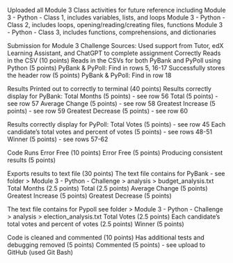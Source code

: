 Uploaded all Module 3 Class activities for future reference including
  Module 3 - Python - Class 1, includes variables, lists, and loops
  Module 3 - Python - Class 2, includes loops, opening/reading/creating files, functions
  Module 3 - Python - Class 3, includes functions, comprehensions, and dictionaries

Submission for Module 3 Challenge
Sources: Used support from Tutor, edX Learning Assistant, and ChatGPT to complete assignment
  Correctly Reads in the CSV (10 points)
    Reads in the CSVs for both PyBank and PyPoll using Python (5 points)
      PyBank & PyPoll: Find in rows 5, 16-17
    Successfully stores the header row (5 points)
      PyBank & PyPoll: Find in row 18

Results Printed out to correctly to terminal (40 points)
  Results correctly display for PyBank:
    Total Months (5 points) - see row 56
    Total (5 points) - see row 57
    Average Change (5 points) - see row 58
    Greatest Increase (5 points) - see row 59
    Greatest Decrease (5 points) - see row 60

  Results correctly display for PyPoll:
    Total Votes (5 points) - see row 45
    Each candidate’s total votes and percent of votes (5 points) - see rows 48-51
    Winner (5 points) - see rows 57-62

Code Runs Error Free (10 points)
  Error Free (5 points) 
  Producing consistent results (5 points)

Exports results to text file (30 points)
  The text file contains for PyBank - see folder > Module 3 - Python - Challenge > analysis > budget_analysis.txt
    Total Months (2.5 points)
    Total (2.5 points)
    Average Change (5 points)
    Greatest Increase (5 points)
    Greatest Decrease (5 points)

  The text file contains for Pypoll see folder > Module 3 - Python - Challenge > analysis > election_analysis.txt
    Total Votes (2.5 points)
    Each candidate’s total votes and percent of votes (2.5 points)
    Winner (5 points)

Code is cleaned and commented (10 points)
Has additional tests and debugging removed (5 points)
Commented (5 points) - see upload to GitHub (used Git Bash)
